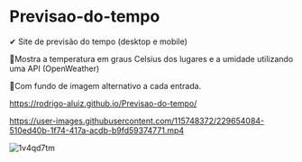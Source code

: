 # Previsao-do-tempo

✔ Site de previsão do tempo (desktop e mobile)


📌Mostra a temperatura em graus Celsius dos lugares e a umidade utilizando uma API (OpenWeather) 

📌Com fundo de imagem alternativo a cada entrada.


https://rodrigo-aluiz.github.io/Previsao-do-tempo/

https://user-images.githubusercontent.com/115748372/229654084-510ed40b-1f74-417a-acdb-b9fd59374771.mp4


![1v4qd7tm](https://user-images.githubusercontent.com/115748372/229654017-427cd502-3354-4440-9b95-25904f68d2bb.png)

